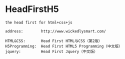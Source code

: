 # HeadFirstH5
    the head first for html+css+js

    address:        http://www.wickedlysmart.com/

    HTML&CSS:       Head First HTML与CSS（第2版）
    H5Programming:  Head First HTML5 Programming（中文版）
    jquery:         Head First Jquery（中文版）
